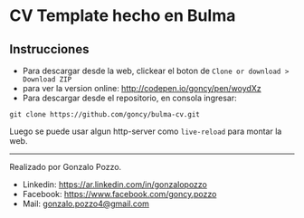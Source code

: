 # CV Template hecho en Bulma

## Instrucciones
* Para descargar desde la web, clickear el boton de `Clone or download > Download ZIP`
* para ver la version online: http://codepen.io/goncy/pen/woydXz
* Para descargar desde el repositorio, en consola ingresar:
```
git clone https://github.com/goncy/bulma-cv.git
```
Luego se puede usar algun http-server como `live-reload` para montar la web.

---

Realizado por Gonzalo Pozzo.

* Linkedin: https://ar.linkedin.com/in/gonzalopozzo
* Facebook: https://www.facebook.com/goncy.pozzo
* Mail: gonzalo.pozzo4@gmail.com
